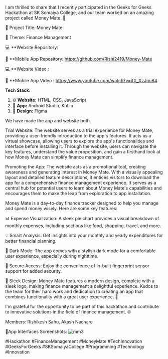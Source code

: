 I am thrilled to share that I recently participated in the Geeks for Geeks Hackathon at SK Somaiya College, and our team worked on an amazing project called Money Mate. 🌟

📌 Project Title: Money Mate

🎯 Theme: Finance Management

💻 **Website Repository: 

📱 **Mobile App Repository: https://github.com/Rishi2419/Money-Mate

💻 **Website Video : 

📱 **Mobile App Video : https://www.youtube.com/watch?v=ifX_XzJnu84

**Tech Stack:**
1. 🌐 **Website:** HTML, CSS, JavaScript
2. 📱 **App:** Android Studio, Kotlin
3. 🎨 **Design:** Figma

We have made the app and website both.

Trial Website:
The website serves as a trial experience for Money Mate, providing a user-friendly introduction to the app's features. It acts as a virtual showcase, allowing users to explore the app's functionalities and interface before installing it. Through the website, users can navigate the key features, understand the value proposition, and gain a firsthand look at how Money Mate can simplify finance management.

Promoting the App:
The website acts as a promotional tool, creating awareness and generating interest in Money Mate. With a visually appealing layout and detailed feature descriptions, it entices visitors to download the app for a comprehensive finance management experience. It serves as a central hub for potential users to learn about Money Mate's capabilities and encourages them to make the leap from exploration to app installation.
   
Money Mate is a day-to-day finance tracker designed to help you manage and spend money wisely. Here are some key features:

📊 Expense Visualization:
A sleek pie chart provides a visual breakdown of monthly expenses, including sections like food, shopping, travel, and more.

💡 Smart Analysis:
Get insights into your monthly and yearly expenditures for better financial planning.

🌙 Dark Mode:
The app comes with a stylish dark mode for a comfortable user experience, especially during nighttime.

🔐 Secure Access:
Enjoy the convenience of in-built fingerprint sensor support for added security.

🎨 Sleek Design:
Money Mate features a modern design, complete with a sleek logo, making finance management a delightful experience.
Kudos to the team for their hard work and dedication to creating an app that combines functionality with a great user experience. 💪


I'm grateful for the opportunity to be part of this hackathon and contribute to innovative solutions in the field of finance management. 🌐

Members: Rishikesh Sahu, Akash Nachare


📱App Interfaces Screenshots:
![mm3](https://github.com/Rishi2419/Money-Mate/assets/114185158/a2de69a6-9c2d-44d3-9265-14f6cc924487)



#Hackathon #FinanceManagement #MoneyMate #TechInnovation #GeeksForGeeks #SKSomaiyaCollege #Programming #Technology #Innovation
